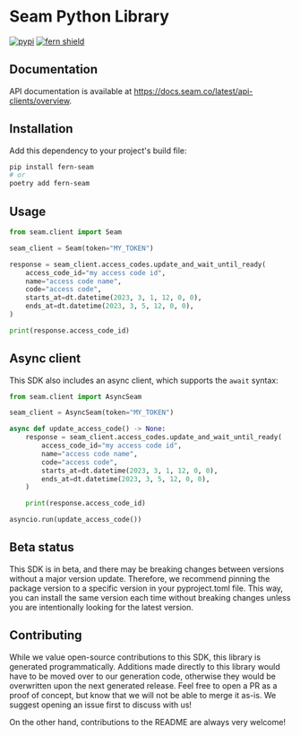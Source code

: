 # Seam Python Library

[![pypi](https://img.shields.io/pypi/v/fern-seam.svg)](https://pypi.python.org/pypi/fern-seam)
[![fern shield](https://img.shields.io/badge/%F0%9F%8C%BF-SDK%20generated%20by%20Fern-brightgreen)](https://github.com/fern-api/fern)

## Documentation

API documentation is available at https://docs.seam.co/latest/api-clients/overview.

## Installation

Add this dependency to your project's build file:

```bash
pip install fern-seam
# or
poetry add fern-seam
```

## Usage

```python
from seam.client import Seam

seam_client = Seam(token="MY_TOKEN")

response = seam_client.access_codes.update_and_wait_until_ready(
    access_code_id="my access code id",
    name="access code name",
    code="access code",
    starts_at=dt.datetime(2023, 3, 1, 12, 0, 0),
    ends_at=dt.datetime(2023, 3, 5, 12, 0, 0),
)

print(response.access_code_id)
```

## Async client

This SDK also includes an async client, which supports the `await` syntax:

```python
from seam.client import AsyncSeam

seam_client = AsyncSeam(token="MY_TOKEN")

async def update_access_code() -> None:
    response = seam_client.access_codes.update_and_wait_until_ready(
        access_code_id="my access code id",
        name="access code name",
        code="access code",
        starts_at=dt.datetime(2023, 3, 1, 12, 0, 0),
        ends_at=dt.datetime(2023, 3, 5, 12, 0, 0),
    )

    print(response.access_code_id)

asyncio.run(update_access_code())
```

## Beta status

This SDK is in beta, and there may be breaking changes between versions without a major version update. Therefore, we recommend pinning the package version to a specific version in your pyproject.toml file. This way, you can install the same version each time without breaking changes unless you are intentionally looking for the latest version.

## Contributing

While we value open-source contributions to this SDK, this library is generated programmatically. Additions made directly to this library would have to be moved over to our generation code, otherwise they would be overwritten upon the next generated release. Feel free to open a PR as a proof of concept, but know that we will not be able to merge it as-is. We suggest opening an issue first to discuss with us!

On the other hand, contributions to the README are always very welcome!
